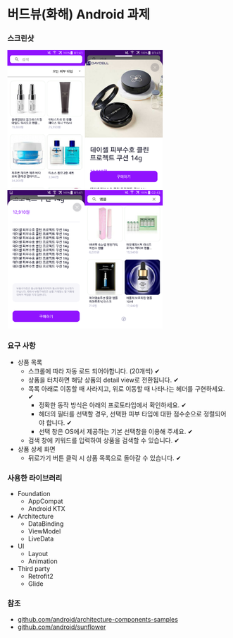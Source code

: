 # 버드뷰(화해) Android 과제
 
### 스크린샷

<img src="https://github.com/lkw1120/birdview-hwahae-android/blob/master/assets/images/Screenshot_2020-01-28-01-41-03.png" width="35%"><img src="https://github.com/lkw1120/birdview-hwahae-android/blob/master/assets/images/Screenshot_2020-01-28-01-41-21.png" width="35%">
<img src="https://github.com/lkw1120/birdview-hwahae-android/blob/master/assets/images/Screenshot_2020-01-28-01-41-25.png" width="35%"><img src="https://github.com/lkw1120/birdview-hwahae-android/blob/master/assets/images/Screenshot_2020-01-28-02-43-48.png" width="35%">

### 요구 사항

- 상품 목록
  + 스크롤에 따라 자동 로드 되어야합니다. (20개씩) ✔
  + 상품을 터치하면 해당 상품의 detail view로 전환됩니다. ✔
  + 목록 아래로 이동할 때 사라지고, 위로 이동할 때 나타나는 헤더를 구현하세요. ✔
    * 정확한 동작 방식은 아래의 프로토타입에서 확인하세요. ✔
    * 헤더의 필터를 선택할 경우, 선택한 피부 타입에 대한 점수순으로 정렬되어야 합니다. ✔
    * 선택 창은 OS에서 제공하는 기본 선택창을 이용해 주세요. ✔
  + 검색 창에 키워드를 입력하여 상품을 검색할 수 있습니다. ✔
- 상품 상세 화면
  + 뒤로가기 버튼 클릭 시 상품 목록으로 돌아갈 수 있습니다. ✔

### 사용한 라이브러리

- Foundation
  + AppCompat
  + Android KTX
- Architecture
  + DataBinding
  + ViewModel
  + LiveData
- UI
  + Layout
  + Animation
- Third party
  + Retrofit2
  + Glide

### 참조

- [github.com/android/architecture-components-samples](https://github.com/android/architecture-components-samples)
- [github.com/android/sunflower](https://github.com/android/sunflower)
